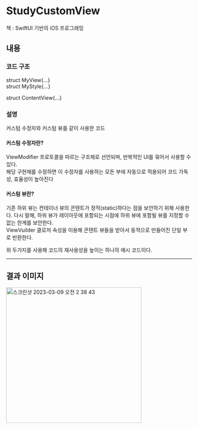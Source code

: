 # StudyCustomView
책 : SwiftUI 기반의 iOS 프로그래밍 

## 내용

### 코드 구조
struct MyView{...} <br/>
struct MyStyle{...}

struct ContentView{...} <br/>

### 설명
커스텀 수정자와 커스텀 뷰를 같이 사용한 코드<br/>
#### 커스텀 수정자란?
ViewModifier 프로토콜을 따르는 구조체로 선언되며, 반복적인 UI를 묶어서 사용할 수 있다.<br/>
해당 구현체를 수정하면 이 수정자를 사용하는 모든 부에 자동으로 적용되어 코드 가독성, 효율성이 높아진다 <br/>

#### 커스텀 뷰란?
기존 하위 뷰는 컨테이너 뷰의 콘텐트가 정적(static)하다는 점을 보안하기 위해 사용한다. 다시 말해, 하위 뷰가 레이아웃에 포함되는 시점에 하위 뷰에 포함될 뷰를 지정할 수 없는 한계를 보안한다.<br/>
ViewVuilder 클로저 속성을 이용해 콘텐트 뷰들을 받아서 동적으로 만들어진 단일 부로 반환한다.

위 두가지를 사용해 코드의 재사용성을 높이는 하나의 예시 코드이다.

---
## 결과 이미지
<img width="367" alt="스크린샷 2023-03-09 오전 2 38 43" src="https://user-images.githubusercontent.com/43426556/223788414-eefc7e26-51e2-42f6-a859-5b5e14b607e5.png">
